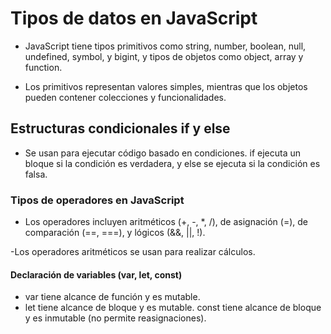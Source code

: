 # Tipos de datos en JavaScript

- JavaScript tiene tipos primitivos como string, number, boolean,
null, undefined, symbol, y bigint, y tipos de objetos como object, array y function.

- Los primitivos representan valores simples, mientras que los objetos pueden contener colecciones y funcionalidades.

## Estructuras condicionales if y else

- Se usan para ejecutar código basado en condiciones. if ejecuta un bloque si la condición es verdadera, y else se ejecuta si la condición es falsa.

### Tipos de operadores en JavaScript

- Los operadores incluyen aritméticos (+, -, *, /), de asignación (=), de comparación (==, ===), y lógicos (&&, ||, !).

-Los operadores aritméticos se usan para realizar cálculos.

#### Declaración de variables (var, let, const)

- var tiene alcance de función y es mutable.
- let tiene alcance de bloque y es mutable.
const tiene alcance de bloque y es inmutable (no permite reasignaciones).
